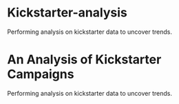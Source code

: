 # Kickstarter-analysis
Performing analysis on kickstarter data to uncover trends.
# An Analysis of Kickstarter Campaigns
Performing analysis on kickstarter data to uncover trends.
